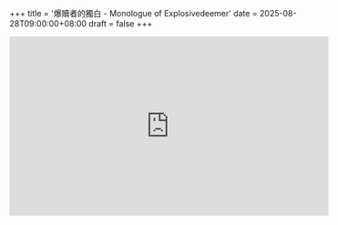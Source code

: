 +++
title = '爆贖者的獨白 - Monologue of Explosivedeemer'
date = 2025-08-28T09:00:00+08:00
draft = false
+++

<iframe width="560" height="315" src="https://www.youtube.com/embed/Nhwkj_6sIAw?si=C7p_s67vyaHq7rjp" title="YouTube video player" frameborder="0" allow="accelerometer; autoplay; clipboard-write; encrypted-media; gyroscope; picture-in-picture; web-share" referrerpolicy="strict-origin-when-cross-origin" allowfullscreen></iframe>
